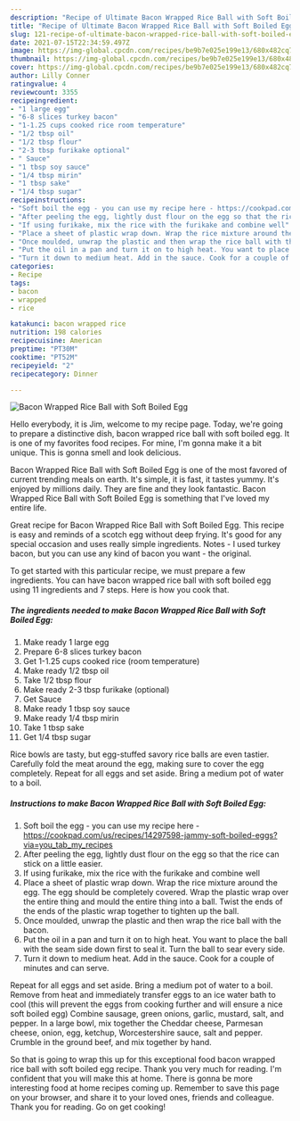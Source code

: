 ```yaml
---
description: "Recipe of Ultimate Bacon Wrapped Rice Ball with Soft Boiled Egg"
title: "Recipe of Ultimate Bacon Wrapped Rice Ball with Soft Boiled Egg"
slug: 121-recipe-of-ultimate-bacon-wrapped-rice-ball-with-soft-boiled-egg
date: 2021-07-15T22:34:59.497Z
image: https://img-global.cpcdn.com/recipes/be9b7e025e199e13/680x482cq70/bacon-wrapped-rice-ball-with-soft-boiled-egg-recipe-main-photo.jpg
thumbnail: https://img-global.cpcdn.com/recipes/be9b7e025e199e13/680x482cq70/bacon-wrapped-rice-ball-with-soft-boiled-egg-recipe-main-photo.jpg
cover: https://img-global.cpcdn.com/recipes/be9b7e025e199e13/680x482cq70/bacon-wrapped-rice-ball-with-soft-boiled-egg-recipe-main-photo.jpg
author: Lilly Conner
ratingvalue: 4
reviewcount: 3355
recipeingredient:
- "1 large egg"
- "6-8 slices turkey bacon"
- "1-1.25 cups cooked rice room temperature"
- "1/2 tbsp oil"
- "1/2 tbsp flour"
- "2-3 tbsp furikake optional"
- " Sauce"
- "1 tbsp soy sauce"
- "1/4 tbsp mirin"
- "1 tbsp sake"
- "1/4 tbsp sugar"
recipeinstructions:
- "Soft boil the egg - you can use my recipe here - https://cookpad.com/us/recipes/14297598-jammy-soft-boiled-eggs?via=you_tab_my_recipes"
- "After peeling the egg, lightly dust flour on the egg so that the rice can stick on a little easier."
- "If using furikake, mix the rice with the furikake and combine well"
- "Place a sheet of plastic wrap down. Wrap the rice mixture around the egg. The egg should be completely covered. Wrap the plastic wrap over the entire thing and mould the entire thing into a ball. Twist the ends of the ends of the plastic wrap together to tighten up the ball."
- "Once moulded, unwrap the plastic and then wrap the rice ball with the bacon."
- "Put the oil in a pan and turn it on to high heat. You want to place the ball with the seam side down first to seal it. Turn the ball to sear every side."
- "Turn it down to medium heat. Add in the sauce. Cook for a couple of minutes and can serve."
categories:
- Recipe
tags:
- bacon
- wrapped
- rice

katakunci: bacon wrapped rice 
nutrition: 198 calories
recipecuisine: American
preptime: "PT30M"
cooktime: "PT52M"
recipeyield: "2"
recipecategory: Dinner

---
```



![Bacon Wrapped Rice Ball with Soft Boiled Egg](https://img-global.cpcdn.com/recipes/be9b7e025e199e13/680x482cq70/bacon-wrapped-rice-ball-with-soft-boiled-egg-recipe-main-photo.jpg)

Hello everybody, it is Jim, welcome to my recipe page. Today, we're going to prepare a distinctive dish, bacon wrapped rice ball with soft boiled egg. It is one of my favorites food recipes. For mine, I'm gonna make it a bit unique. This is gonna smell and look delicious.

Bacon Wrapped Rice Ball with Soft Boiled Egg is one of the most favored of current trending meals on earth. It's simple, it is fast, it tastes yummy. It's enjoyed by millions daily. They are fine and they look fantastic. Bacon Wrapped Rice Ball with Soft Boiled Egg is something that I've loved my entire life.

Great recipe for Bacon Wrapped Rice Ball with Soft Boiled Egg. This recipe is easy and reminds of a scotch egg without deep frying. It&#39;s good for any special occasion and uses really simple ingredients. Notes - I used turkey bacon, but you can use any kind of bacon you want - the original.


To get started with this particular recipe, we must prepare a few ingredients. You can have bacon wrapped rice ball with soft boiled egg using 11 ingredients and 7 steps. Here is how you cook that.

<!--inarticleads1-->

##### The ingredients needed to make Bacon Wrapped Rice Ball with Soft Boiled Egg:

1. Make ready 1 large egg
1. Prepare 6-8 slices turkey bacon
1. Get 1-1.25 cups cooked rice (room temperature)
1. Make ready 1/2 tbsp oil
1. Take 1/2 tbsp flour
1. Make ready 2-3 tbsp furikake (optional)
1. Get  Sauce
1. Make ready 1 tbsp soy sauce
1. Make ready 1/4 tbsp mirin
1. Take 1 tbsp sake
1. Get 1/4 tbsp sugar


Rice bowls are tasty, but egg-stuffed savory rice balls are even tastier. Carefully fold the meat around the egg, making sure to cover the egg completely. Repeat for all eggs and set aside. Bring a medium pot of water to a boil. 

<!--inarticleads2-->

##### Instructions to make Bacon Wrapped Rice Ball with Soft Boiled Egg:

1. Soft boil the egg - you can use my recipe here - https://cookpad.com/us/recipes/14297598-jammy-soft-boiled-eggs?via=you_tab_my_recipes
1. After peeling the egg, lightly dust flour on the egg so that the rice can stick on a little easier.
1. If using furikake, mix the rice with the furikake and combine well
1. Place a sheet of plastic wrap down. Wrap the rice mixture around the egg. The egg should be completely covered. Wrap the plastic wrap over the entire thing and mould the entire thing into a ball. Twist the ends of the ends of the plastic wrap together to tighten up the ball.
1. Once moulded, unwrap the plastic and then wrap the rice ball with the bacon.
1. Put the oil in a pan and turn it on to high heat. You want to place the ball with the seam side down first to seal it. Turn the ball to sear every side.
1. Turn it down to medium heat. Add in the sauce. Cook for a couple of minutes and can serve.


Repeat for all eggs and set aside. Bring a medium pot of water to a boil. Remove from heat and immediately transfer eggs to an ice water bath to cool (this will prevent the eggs from cooking further and will ensure a nice soft boiled egg) Combine sausage, green onions, garlic, mustard, salt, and pepper. In a large bowl, mix together the Cheddar cheese, Parmesan cheese, onion, egg, ketchup, Worcestershire sauce, salt and pepper. Crumble in the ground beef, and mix together by hand. 

So that is going to wrap this up for this exceptional food bacon wrapped rice ball with soft boiled egg recipe. Thank you very much for reading. I'm confident that you will make this at home. There is gonna be more interesting food at home recipes coming up. Remember to save this page on your browser, and share it to your loved ones, friends and colleague. Thank you for reading. Go on get cooking!
